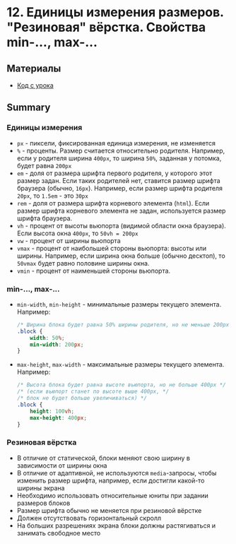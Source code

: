 # 12. Единицы измерения размеров. "Резиновая" вёрстка. Свойства min-..., max-…

## Материалы
* [Код с урока](src)

## Summary
### Единицы измерения
* `px` - пиксели, фиксированная единица измерения, не изменяется
* `%` - проценты. Размер считается относительно родителя. Например, если у родителя ширина `400px`, то ширина `50%`, заданная у потомка, будет равна `200px`
* `em` - доля от размера шрифта первого родителя, у которого этот размер задан. Если таких родителей нет, ставится размер шрифта браузера (обычно, `16px`). Например, если размер шрифта родителя `20px`, то `1.5em` - это `30px`
* `rem` - доля от размера шрифта корневого элемента (`html`). Если размер шрифта корневого элемента не задан, используется размер шрифта браузера.
* `vh` - процент от высоты вьюпорта (видимой области окна браузера). Если высота окна `400px`, то `50vh = 200px`
* `vw` - процент от ширины вьюпорта
* `vmax` - процент от наибольшей стороны вьюпорта: высоты или ширины. Например, если ширина окна больше (обычно десктоп), то `50vmax` будет равно половине ширины окна.
* `vmin` - процент от наименьшей стороны вьюпорта.

### min-..., max-...
* `min-width`, `min-height` - минимальные размеры текущего элемента. Например:
    ```css
    /* Ширина блока будет равна 50% ширины родителя, но не меньше 200px */
    .block {
        width: 50%;
        min-width: 200px;
    }
    ```
* `max-height`, `max-width` - максимальные размеры текущего элемента. Например:
    ```css
    /* Высота блока будет равна высоте вьюпорта, но не больше 400px */
    /* (если вьюпорт станет по высоте выше 400px, */ 
    /* блок не будет больше увеличиваться) */
    .block {
        height: 100vh;
        max-height: 400px;
    }    
    ```

### Резиновая вёрстка
* В отличие от статической, блоки меняют свою ширину в зависимости от ширины окна
* В отличие от адаптивной, не используются `media`-запросы, чтобы изменить размер шрифта, например, если достигли какой-то ширины экрана
* Необходимо использовать относительные юниты при задании размеров блоков
* Размер шрифта обычно не меняется при резиновой вёрстке
* Должен отсутствовать горизонтальный скролл
* На больших разрешениях экрана блоки должны растягиваться и занимать свободное место
